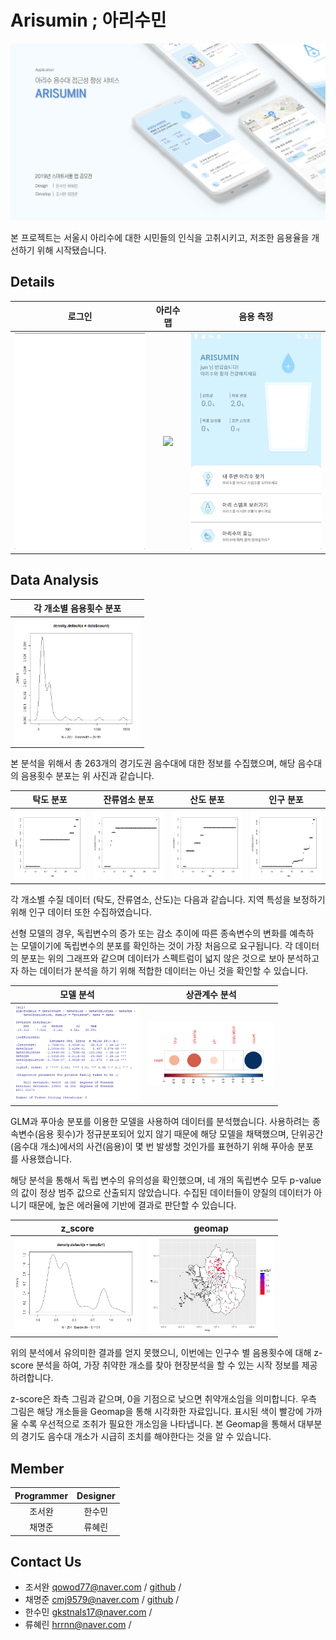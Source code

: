 # Arisumin ; 아리수민
<img src="./image/main.png" width="650">

본 프로젝트는 서울시 아리수에 대한 시민들의 인식을 고취시키고, 저조한 음용율을 개선하기 위해 시작됐습니다.  

## Details
| 로그인 | 아리수맵 | 음용 측정 |
| :---: | :---: | :---: |
| <img src="./image/login.gif" width="250"> |    <img src="./image/map.gif" width="250">    | <img src="./image/drink.gif" width="250"> |

## Data Analysis
| 각 개소별 음용횟수 분포 |
| :---: |
| <img src="./image/data_analysis/음용횟수_분포.png" width="200"> |

본 분석을 위해서 총 263개의 경기도권 음수대에 대한 정보를 수집했으며, 해당 음수대의 음용횟수 분포는 위 사진과 같습니다.

| 탁도 분포 | 잔류염소 분포 | 산도 분포 | 인구 분포 |
| :---: | :---: | :---: | :---: |
| <img src="./image/data_analysis/탁도_분포.png" width="200"> |    <img src="./image/data_analysis/잔류염소_분포.png" width="200">    | <img src="./image/data_analysis/산도_분포.png" width="200"> |  <img src="./image/data_analysis/인구_분포.png" width="200"> |

각 개소별 수질 데이터 (탁도, 잔류염소, 산도)는 다음과 같습니다. 지역 특성을 보정하기 위해 인구 데이터 또한 수집하였습니다.

선형 모델의 경우, 독립변수의 증가 또는 감소 추이에 따른 종속변수의 변화를 예측하는 모델이기에 독립변수의 분포를 확인하는 것이 가장 처음으로 요구됩니다. 각 데이터의 분포는 위의 그래프와 같으며 데이터가 스펙트럼이 넓지 않은 것으로 보아 분석하고자 하는 데이터가 분석을 하기 위해 적합한 데이터는 아닌 것을 확인할 수 있습니다.

| 모델 분석 | 상관계수 분석 |
| :---: | :---: |
| <img src="./image/data_analysis/모델_분석.png" width="200"> |    <img src="./image/data_analysis/상관계수.png" width="200">    |

GLM과 푸아송 분포를 이용한 모델을 사용하여 데이터를 분석했습니다. 사용하려는 종속변수(음용 횟수)가 정규분포되어 있지 않기 때문에 해당 모델을 채택했으며, 단위공간(음수대 개소)에서의 사건(음용)이 몇 번 발생할 것인가를 표현하기 위해 푸아송 분포를 사용했습니다.

해당 분석을 통해서 독립 변수의 유의성을 확인했으며, 네 개의 독립변수 모두 p-value의 값이 정상 범주 값으로 산출되지 않았습니다. 수집된 데이터들이 양질의 데이터가 아니기 때문에, 높은 에러율에 기반에 결과로 판단할 수 있습니다.  

| z_score | geomap |
| :---: | :---: |
| <img src="./image/data_analysis/z_score.png" width="200"> |    <img src="./image/data_analysis/geomap.png" width="200">    |

위의 분석에서 유의미한 결과를 얻지 못했으니, 이번에는 인구수 별 음용횟수에 대해 z-score 분석을 하여, 가장 취약한 개소를 찾아 현장분석을 할 수 있는 시작 정보를 제공하려합니다.

z-score은 좌측 그림과 같으며, 0을 기점으로 낮으면 취약개소임을 의미합니다. 우측 그림은 해당 개소들을 Geomap을 통해 시각화한 자료입니다. 표시된 색이 빨강에 가까울 수록 우선적으로 조취가 필요한 개소임을 나타냅니다. 본 Geomap을 통해서 대부분의 경기도 음수대 개소가 시급히 조치를 해야한다는 것을 알 수 있습니다.

## Member
| Programmer | Designer |
| :--------: | :------: |
|    조서완     |   한수민    |
|    채명준     |    류혜린     |

## Contact Us
- 조서완 qowod77@naver.com / [github](https://github.com/whtjdhks3837) / 
- 채명준 cmj9579@naver.com / [github](https://github.com/myungjunChae) /
- 한수민 gkstnals17@naver.com /
- 류혜린 hrrnn@naver.com /
